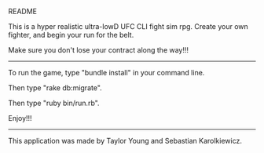 README

This is a hyper realistic ultra-lowD UFC CLI fight sim rpg. Create your own fighter, and begin your run for the belt.

Make sure you don't lose your contract along the way!!!

*****

To run the game, type "bundle install" in your command line.

Then type "rake db:migrate".

Then type "ruby bin/run.rb".

Enjoy!!!

***

This application was made by Taylor Young and Sebastian Karolkiewicz.

